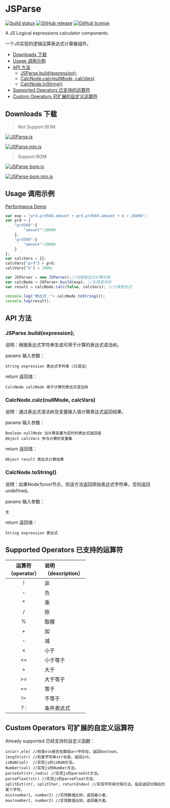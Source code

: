 # JSParse

[![build status][travis-image]][travis-url] [![GitHub release][release-image]][release-url] [![GitHub license][license-image]][license-url]

A JS Logical expressions calculator components.

一个JS实现的逻辑运算表达式计算器组件。

<!-- TOC -->

- [Downloads 下载](#downloads-下载)
- [Usage 调用示例](#usage-调用示例)
- [API 方法](#api-方法)
    - [JSParse.build(expression);](#jsparsebuildexpression)
    - [CalcNode.calc(nullMode, calcVars)](#calcnodecalcnullmode-calcvars)
    - [CalcNode.toString()](#calcnodetostring)
- [Supported Operators 已支持的运算符](#supported-operators-已支持的运算符)
- [Custom Operators 可扩展的自定义运算符](#custom-operators-可扩展的自定义运算符)

<!-- /TOC -->

## Downloads 下载

> Not Support BOM

[![JSParse.js][download-image]][download-url]

[![JSParse.min.js][download-min-image]][download-min-url]

> Support BOM

[![JSParse-bom.js][download-bom-image]][download-bom-url]

[![JSParse-bom.min.js][download-bom-min-image]][download-bom-min-url]

## Usage 调用示例

[Performance Demo](https://peiyucn.github.io/JSParse/src/bom/JSParse-bom.html)

```javascript
var exp = "prd.prd568.amount + prd.prd569.amount + b > 20000";
var prd = {
    "prd568":{
        "amount":10000
    },
    "prd569":{
        "amount":10000
    }
};
var calcVars = {};
calcVars["prd"] = prd;
calcVars["b"] = 1000;

var JSParser = new JSParse();//创建表达式计算对象
var calcNode = JSParser.build(exp); //生成语法树
var result = calcNode.calc(false, calcVars); //计算表达式

console.log("表达式："+ calcNode.toString());
console.log(result);
```

## API 方法

### JSParse.build(expression);
  说明：根据表达式字符串生成可用于计算的表达式语法树。
  
  params 输入参数：
  
    String expression 表达式字符串（JS语法）

  return 返回值：
  
    CalcNode calcNode 用于计算的表达式语法树

### CalcNode.calc(nullMode, calcVars)

  说明：通过表达式语法树及变量输入值计算表达式返回结果。
  
  params 输入参数：
  
    Boolean nullMode 当计算变量为空时的表达式返回值
    Object calcVars 参与计算的变量集

  return 返回值：
  
    Object result 表达式计算结果

### CalcNode.toString()

  说明：如果Node为root节点，则该方法返回原始表达式字符串，否则返回undefined。
  
  params 输入参数：
  
    无

  return 返回值：
  
    String expression 表达式

## Supported Operators 已支持的运算符

|运算符<br>（operator）|说明<br>（description）|
|:---------------:|:---------------|
|  !              | 非 |
|  -              | 负 |
|  *              | 乘 |
|  /              | 除 |
|  %              | 取模 |
|  +              | 加 |
|  -              | 减 |
|  <              | 小于 |
|  <=             | 小于等于 |
|  >              | 大于 |
|  >=             | 大于等于 |
|  ==             | 等于 |
|  !=             | 不等于 |
|  ? :            | 条件表达式 |

## Custom Operators 可扩展的自定义运算符

Already supported 已经支持的自定义函数：

    in(arr,ele) //检查ele是否在数组arr中存在，返回boolean。
    length(str) //检查字符串str长度，返回int。
    isNaN(val)  //实现js的isNaN方法。
    Number(val) //实现js的Number方法。
    parseInt(str,radix) //实现js的parseInt方法。
    parseFloat(str) //实现js的parseFloat方法。
    splitExt(str, splitChar, returnIndex) //实现字符串分隔方法，指定返回分隔后的某个字符。
    min(number1, number2) //实现数值比较，返回最小者。
    max(number1, number2) //实现数值比较，返回最大者。


[travis-image]: https://travis-ci.org/peiyucn/JSParse.svg?branch=master
[travis-url]: https://travis-ci.org/peiyucn/JSParse
[release-image]: https://img.shields.io/github/release/peiyucn/JSParse.svg
[release-url]: https://github.com/peiyucn/JSParse/releases/
[license-image]: https://img.shields.io/badge/license-MIT-blue.svg
[license-url]: https://raw.githubusercontent.com/peiyucn/JSParse/master/LICENSE
[download-image]: https://img.shields.io/badge/Code-JSParse.js-brightgreen.svg
[download-url]: https://peiyucn.github.io/JSParse/src/nobom/JSParse.js
[download-min-image]: https://img.shields.io/badge/Code-JSParse.min.js-brightgreen.svg
[download-min-url]: https://peiyucn.github.io/JSParse/src/nobom/JSParse.min.js
[download-bom-image]: https://img.shields.io/badge/Code-JSParse--bom.js-brightgreen.svg
[download-bom-url]: https://peiyucn.github.io/JSParse/src/bom/JSParse-bom.js
[download-bom-min-image]: https://img.shields.io/badge/Code-JSParse--bom.min.js-brightgreen.svg
[download-bom-min-url]: https://peiyucn.github.io/JSParse/src/bom/JSParse-bom.min.js
